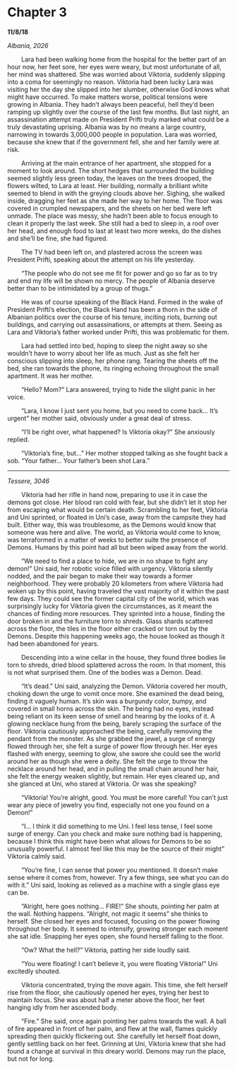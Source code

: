 

# Chapter 3

**11/8/18**

*Albania, 2026*

&nbsp;&nbsp;&nbsp;&nbsp;&nbsp;&nbsp;&nbsp;&nbsp;Lara had been walking home from the hospital for the better part of an hour now, her feet sore, her eyes were weary, but most unfortunate of all, her mind was shattered. She was worried about Viktoria, suddenly slipping into a coma for seemingly no reason. Viktoria had been lucky Lara was visiting her the day she slipped into her slumber, otherwise God knows what might have occurred. To make matters worse, political tensions were growing in Albania. They hadn’t always been peaceful, hell they’d been ramping up slightly over the course of the last few months. But last night, an assassination attempt made on President Prifti truly marked what could be a truly devastating uprising. Albania was by no means a large country, narrowing in towards 3,000,000 people in population. Lara was worried, because she knew that if the government fell, she and her family were at risk.

&nbsp;&nbsp;&nbsp;&nbsp;&nbsp;&nbsp;&nbsp;&nbsp;Arriving at the main entrance of her apartment, she stopped for a moment to look around. The short hedges that surrounded the building seemed slightly less green today, the leaves on the trees drooped, the flowers wilted, to Lara at least. Her building, normally a brilliant white seemed to blend in with the greying clouds above her. Sighing, she walked inside, dragging her feet as she made her way to her home. The floor was covered in crumpled newspapers, and the sheets on her bed were left unmade. The place was messy, she hadn’t been able to focus enough to clean it properly the last week. She still had a bed to sleep in, a roof over her head, and enough food to last at least two more weeks, do the dishes and she’ll be fine, she had figured.

&nbsp;&nbsp;&nbsp;&nbsp;&nbsp;&nbsp;&nbsp;&nbsp;The TV had been left on, and plastered across the screen was President Prifti, speaking about the attempt on his life yesterday.

&nbsp;&nbsp;&nbsp;&nbsp;&nbsp;&nbsp;&nbsp;&nbsp;“The people who do not see me fit for power and go so far as to try and end my life will be shown no mercy. The people of Albania deserve better than to be intimidated by a group of thugs.”

&nbsp;&nbsp;&nbsp;&nbsp;&nbsp;&nbsp;&nbsp;&nbsp;He was of course speaking of the Black Hand. Formed in the wake of President Prifti’s election, the Black Hand has been a thorn in the side of Albanian politics over the course of his tenure, inciting riots, burning out buildings, and carrying out assassinations, or attempts at them. Seeing as Lara and Viktoria’s father worked under Prifti, this was problematic for them.

&nbsp;&nbsp;&nbsp;&nbsp;&nbsp;&nbsp;&nbsp;&nbsp;Lara had settled into bed, hoping to sleep the night away so she wouldn’t have to worry about her life as much. Just as she felt her conscious slipping into sleep, her phone rang. Tearing the sheets off the bed, she ran towards the phone, its ringing echoing throughout the small apartment. It was her mother.

&nbsp;&nbsp;&nbsp;&nbsp;&nbsp;&nbsp;&nbsp;&nbsp;“Hello? Mom?” Lara answered, trying to hide the slight panic in her voice.

&nbsp;&nbsp;&nbsp;&nbsp;&nbsp;&nbsp;&nbsp;&nbsp;“Lara, I know I just sent you home, but you need to come back… It’s urgent” her mother said, obviously under a great deal of stress.

&nbsp;&nbsp;&nbsp;&nbsp;&nbsp;&nbsp;&nbsp;&nbsp;“I’ll be right over, what happened? Is Viktoria okay?” She anxiously replied.

&nbsp;&nbsp;&nbsp;&nbsp;&nbsp;&nbsp;&nbsp;&nbsp;“Viktoria’s fine, but…” Her mother stopped talking as she fought back a sob. “Your father… Your father’s been shot Lara.”

-----

*Tessere, 3046*

&nbsp;&nbsp;&nbsp;&nbsp;&nbsp;&nbsp;&nbsp;&nbsp;Viktoria had her rifle in hand now, preparing to use it in case the demons got close. Her blood ran cold with fear, but she didn’t let it stop her from escaping what would be certain death. Scrambling to her feet, Viktoria and Uni sprinted, or floated in Uni’s case, away from the campsite they had built. Either way, this was troublesome, as the Demons would know that someone was here and alive. The world, as Viktoria would come to know, was terraformed in a matter of weeks to better suite the presence of Demons. Humans by this point had all but been wiped away from the world.

&nbsp;&nbsp;&nbsp;&nbsp;&nbsp;&nbsp;&nbsp;&nbsp;“We need to find a place to hide, we are in no shape to fight any demon!” Uni said, her robotic voice filled with urgency. Viktoria silently nodded, and the pair began to make their way towards a former neighborhood. They were probably 20 kilometers from where Viktoria had woken up by this point, having traveled the vast majority of it within the past few days. They could see the former capital city of the world, which was surprisingly lucky for Viktoria given the circumstances, as it meant the chances of finding more resources. They sprinted into a house, finding the door broken in and the furniture torn to shreds. Glass shards scattered across the floor, the tiles in the floor either cracked or torn out by the Demons. Despite this happening weeks ago, the house looked as though it had been abandoned for years.

&nbsp;&nbsp;&nbsp;&nbsp;&nbsp;&nbsp;&nbsp;&nbsp;Descending into a wine cellar in the house, they found three bodies lie torn to shreds, dried blood splattered across the room. In that moment, this is not what surprised them. One of the bodies was a Demon. Dead.

&nbsp;&nbsp;&nbsp;&nbsp;&nbsp;&nbsp;&nbsp;&nbsp;“It’s dead.” Uni said, analyzing the Demon. Viktoria covered her mouth, choking down the urge to vomit once more. She examined the dead being, finding it vaguely human. It’s skin was a burgundy color, bumpy, and covered in small horns across the skin. The being had no eyes, instead being reliant on its keen sense of smell and hearing by the looks of it. A glowing necklace hung from the being, barely scraping the surface of the floor. Viktoria cautiously approached the being, carefully removing the pendant from the monster. As she grabbed the jewel, a surge of energy flowed through her, she felt a surge of power flow through her. Her eyes flashed with energy, seeming to glow, she swore she could see the world around her as though she were a deity. She felt the urge to throw the necklace around her head, and in pulling the small chain around her hair, she felt the energy weaken slightly, but remain. Her eyes cleared up, and she glanced at Uni, who stared at Viktoria. Or was she speaking?

&nbsp;&nbsp;&nbsp;&nbsp;&nbsp;&nbsp;&nbsp;&nbsp;“Viktoria! You’re alright, good. You must be more careful! You can’t just wear any piece of jewelry you find, especially not one you found on a Demon!”

&nbsp;&nbsp;&nbsp;&nbsp;&nbsp;&nbsp;&nbsp;&nbsp;“I... I think it did something to me Uni. I feel less tense, I feel some surge of energy. Can you check and make sure nothing bad is happening, because I think this might have been what allows for Demons to be so unusually powerful. I almost feel like this may be the source of their might” Viktoria calmly said.

&nbsp;&nbsp;&nbsp;&nbsp;&nbsp;&nbsp;&nbsp;&nbsp;“You’re fine, I can sense that power you mentioned. It doesn’t make sense where it comes from, however. Try a few things, see what you can do with it.” Uni said, looking as relieved as a machine with a single glass eye can be.

&nbsp;&nbsp;&nbsp;&nbsp;&nbsp;&nbsp;&nbsp;&nbsp;“Alright, here goes nothing… FIRE!” She shouts, pointing her palm at the wall. Nothing happens. “Alright, not magic it seems” she thinks to herself. She closed her eyes and focused, focusing on the power flowing throughout her body. It seemed to intensify, growing stronger each moment she sat idle. Snapping her eyes open, she found herself falling to the floor.

&nbsp;&nbsp;&nbsp;&nbsp;&nbsp;&nbsp;&nbsp;&nbsp;“Ow? What the hell?” Viktoria, patting her side loudly said.

&nbsp;&nbsp;&nbsp;&nbsp;&nbsp;&nbsp;&nbsp;&nbsp;“You were floating! I can’t believe it, you were floating Viktoria!” Uni excitedly shouted.

&nbsp;&nbsp;&nbsp;&nbsp;&nbsp;&nbsp;&nbsp;&nbsp;Viktoria concentrated, trying the move again. This time, she felt herself rise from the floor, she cautiously opened her eyes, trying her best to maintain focus. She was about half a meter above the floor, her feet hanging idly from her ascended body.

&nbsp;&nbsp;&nbsp;&nbsp;&nbsp;&nbsp;&nbsp;&nbsp;“Fire.” She said, once again pointing her palms towards the wall. A ball of fire appeared in front of her palm, and flew at the wall, flames quickly spreading then quickly flickering out. She carefully let herself float down, gently settling back on her feet. Grinning at Uni, Viktoria knew that she had found a change at survival in this dreary world. Demons may run the place, but not for long.
